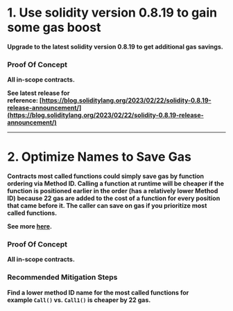 # 1. ****Use solidity version 0.8.19 to gain some gas boost****

**Upgrade to the latest solidity version 0.8.19 to get additional gas savings.**

### **Proof Of Concept**

**All in-scope contracts.**

**See latest release for reference: [https://blog.soliditylang.org/2023/02/22/solidity-0.8.19-release-announcement/](https://blog.soliditylang.org/2023/02/22/solidity-0.8.19-release-announcement/)**

---

# 2. Optimize Names to Save Gas

**Contracts most called functions could simply save gas by function ordering via Method ID. Calling a function at runtime will be cheaper if the function is positioned earlier in the order (has a relatively lower Method ID) because 22 gas are added to the cost of a function for every position that came before it. The caller can save on gas if you prioritize most called functions.**

**See more [here](https://medium.com/joyso/solidity-how-does-function-name-affect-gas-consumption-in-smart-contract-47d270d8ac92).**

### **Proof Of Concept**

**All in-scope contracts.**

### **Recommended Mitigation Steps**

**Find a lower method ID name for the most called functions for example `Call()` vs. `Call1()` is cheaper by 22 gas.**